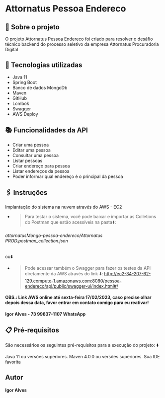 # Attornatus Pessoa Endereco
## 📝 Sobre o projeto
O projeto Attornatus Pessoa Endereco foi criado para resolver o desáfio técnico backend do processo seletivo da empresa Attornatus Procuradoria Digital


## 🔧 Tecnologias utilizadas
* Java 11 
* Spring Boot
* Banco de dados MongoDb
* Maven
* GitHub
* Lombok
* Swagger
* AWS Deploy


## 📚 Funcionalidades da API
* Criar uma pessoa
* Editar uma pessoa
* Consultar uma pessoa
* Listar pessoas
* Criar endereço para pessoa
* Listar endereços da pessoa
* Poder informar qual endereço é o principal da pessoa


## 🖇️ Instruções
Implantação do sistema na nuvem através do AWS - EC2

* > Para testar o sistema, você pode baixar e importar as Colletions do Postman que estão acessíveis na pasta⬇️:
###### attornatusMongo-pessoa-endereco/Attornatus PROD.postman_collection.json
ou⬇️
* > Pode acessar também o Swagger para fazer os testes da API diretamente da AWS através do link ⬇️:
 http://ec2-34-207-62-129.compute-1.amazonaws.com:8080/pessoa-endereco/api/public/swagger-ui/index.html#/
#### OBS.: Link AWS online até sexta-feira 17/02/2023, caso precise olhar depois dessa data, favor entrar em contato comigo para eu reativar!
#### Igor Alves - 73 99837-1107 WhatsApp


## 📋 Pré-requisitos

São necessários os seguintes pré-requisitos para a execução do projeto: ⬇️

Java 11 ou versões superiores. Maven 4.0.0 ou versões superiores. Sua IDE favorita



## Autor
#### Igor Alves
